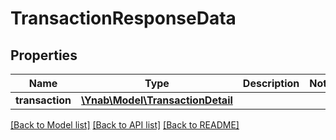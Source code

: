 # TransactionResponseData

## Properties
Name | Type | Description | Notes
------------ | ------------- | ------------- | -------------
**transaction** | [**\Ynab\Model\TransactionDetail**](TransactionDetail.md) |  | 

[[Back to Model list]](../README.md#documentation-for-models) [[Back to API list]](../README.md#documentation-for-api-endpoints) [[Back to README]](../README.md)



